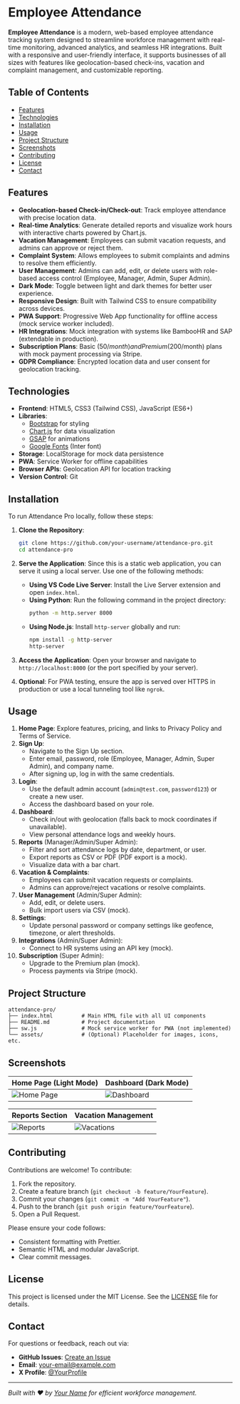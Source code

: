 # Employee Attendance 



**Employee Attendance** is a modern, web-based employee attendance tracking system designed to streamline workforce management with real-time monitoring, advanced analytics, and seamless HR integrations. Built with a responsive and user-friendly interface, it supports businesses of all sizes with features like geolocation-based check-ins, vacation and complaint management, and customizable reporting.

## Table of Contents
- [Features](#features)
- [Technologies](#technologies)
- [Installation](#installation)
- [Usage](#usage)
- [Project Structure](#project-structure)
- [Screenshots](#screenshots)
- [Contributing](#contributing)
- [License](#license)
- [Contact](#contact)

## Features
- **Geolocation-based Check-in/Check-out**: Track employee attendance with precise location data.
- **Real-time Analytics**: Generate detailed reports and visualize work hours with interactive charts powered by Chart.js.
- **Vacation Management**: Employees can submit vacation requests, and admins can approve or reject them.
- **Complaint System**: Allows employees to submit complaints and admins to resolve them efficiently.
- **User Management**: Admins can add, edit, or delete users with role-based access control (Employee, Manager, Admin, Super Admin).
- **Dark Mode**: Toggle between light and dark themes for better user experience.
- **Responsive Design**: Built with Tailwind CSS to ensure compatibility across devices.
- **PWA Support**: Progressive Web App functionality for offline access (mock service worker included).
- **HR Integrations**: Mock integration with systems like BambooHR and SAP (extendable in production).
- **Subscription Plans**: Basic ($50/month) and Premium ($200/month) plans with mock payment processing via Stripe.
- **GDPR Compliance**: Encrypted location data and user consent for geolocation tracking.

## Technologies
- **Frontend**: HTML5, CSS3 (Tailwind CSS), JavaScript (ES6+)
- **Libraries**:
  - [Bootstrap](https://tailwindcss.com/) for styling
  - [Chart.js](https://www.chartjs.org/) for data visualization
  - [GSAP](https://greensock.com/gsap/) for animations
  - [Google Fonts](https://fonts.google.com/) (Inter font)
- **Storage**: LocalStorage for mock data persistence
- **PWA**: Service Worker for offline capabilities
- **Browser APIs**: Geolocation API for location tracking
- **Version Control**: Git

## Installation
To run Attendance Pro locally, follow these steps:

1. **Clone the Repository**:
   ```bash
   git clone https://github.com/your-username/attendance-pro.git
   cd attendance-pro
   ```

2. **Serve the Application**:
   Since this is a static web application, you can serve it using a local server. Use one of the following methods:
   - **Using VS Code Live Server**: Install the Live Server extension and open `index.html`.
   - **Using Python**: Run the following command in the project directory:
     ```bash
     python -m http.server 8000
     ```
   - **Using Node.js**: Install `http-server` globally and run:
     ```bash
     npm install -g http-server
     http-server
     ```

3. **Access the Application**:
   Open your browser and navigate to `http://localhost:8000` (or the port specified by your server).

4. **Optional**: For PWA testing, ensure the app is served over HTTPS in production or use a local tunneling tool like `ngrok`.

## Usage
1. **Home Page**: Explore features, pricing, and links to Privacy Policy and Terms of Service.
2. **Sign Up**:
   - Navigate to the Sign Up section.
   - Enter email, password, role (Employee, Manager, Admin, Super Admin), and company name.
   - After signing up, log in with the same credentials.
3. **Login**:
   - Use the default admin account (`admin@test.com`, `password123`) or create a new user.
   - Access the dashboard based on your role.
4. **Dashboard**:
   - Check in/out with geolocation (falls back to mock coordinates if unavailable).
   - View personal attendance logs and weekly hours.
5. **Reports** (Manager/Admin/Super Admin):
   - Filter and sort attendance logs by date, department, or user.
   - Export reports as CSV or PDF (PDF export is a mock).
   - Visualize data with a bar chart.
6. **Vacation & Complaints**:
   - Employees can submit vacation requests or complaints.
   - Admins can approve/reject vacations or resolve complaints.
7. **User Management** (Admin/Super Admin):
   - Add, edit, or delete users.
   - Bulk import users via CSV (mock).
8. **Settings**:
   - Update personal password or company settings like geofence, timezone, or alert thresholds.
9. **Integrations** (Admin/Super Admin):
   - Connect to HR systems using an API key (mock).
10. **Subscription** (Super Admin):
    - Upgrade to the Premium plan (mock).
    - Process payments via Stripe (mock).

## Project Structure
```plaintext
attendance-pro/
├── index.html         # Main HTML file with all UI components
├── README.md          # Project documentation
├── sw.js              # Mock service worker for PWA (not implemented)
└── assets/            # (Optional) Placeholder for images, icons, etc.
```

## Screenshots
| Home Page (Light Mode) | Dashboard (Dark Mode) |
|------------------------|-----------------------|
| ![Home Page](https://placehold.it/600x400?text=Home+Page) | ![Dashboard](https://placehold.it/600x400?text=Dashboard) |

| Reports Section | Vacation Management |
|-----------------|---------------------|
| ![Reports](https://placehold.it/600x400?text=Reports) | ![Vacations](https://placehold.it/600x400?text=Vacations) |

## Contributing
Contributions are welcome! To contribute:
1. Fork the repository.
2. Create a feature branch (`git checkout -b feature/YourFeature`).
3. Commit your changes (`git commit -m "Add YourFeature"`).
4. Push to the branch (`git push origin feature/YourFeature`).
5. Open a Pull Request.

Please ensure your code follows:
- Consistent formatting with Prettier.
- Semantic HTML and modular JavaScript.
- Clear commit messages.

## License
This project is licensed under the MIT License. See the [LICENSE](LICENSE) file for details.

## Contact
For questions or feedback, reach out via:
- **GitHub Issues**: [Create an Issue](https://github.com/your-username/attendance-pro/issues)
- **Email**: your-email@example.com
- **X Profile**: [@YourProfile](https://x.com/YourProfile)

---

*Built with ❤️ by [Your Name](https://github.com/your-username) for efficient workforce management.*
